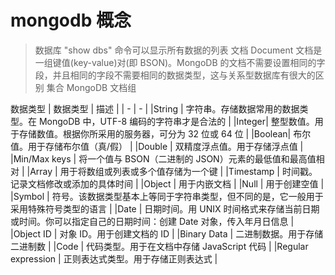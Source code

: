 # mongodb 概念

> 数据库 "show dbs" 命令可以显示所有数据的列表
> 文档 Document 文档是一组键值(key-value)对(即 BSON)。MongoDB 的文档不需要设置相同的字段，并且相同的字段不需要相同的数据类型，这与关系型数据库有很大的区别
> 集合 MongoDB 文档组

数据类型
| 数据类型 | 描述 | 
| - | - |
|String	| 字符串。存储数据常用的数据类型。在 MongoDB 中，UTF-8 编码的字符串才是合法的 | 
|Integer| 整型数值。用于存储数值。根据你所采用的服务器，可分为 32 位或 64 位 | 
|Boolean| 布尔值。用于存储布尔值（真/假） | 
|Double	| 双精度浮点值。用于存储浮点值 | 
|Min/Max keys |	将一个值与 BSON（二进制的 JSON）元素的最低值和最高值相对 | 
|Array	| 用于将数组或列表或多个值存储为一个键 | 
|Timestamp | 时间戳。记录文档修改或添加的具体时间 | 
|Object	 | 用于内嵌文档 | 
|Null	 | 用于创建空值 | 
|Symbol	 | 符号。该数据类型基本上等同于字符串类型，但不同的是，它一般用于采用特殊符号类型的语言 | 
|Date	 | 日期时间。用 UNIX 时间格式来存储当前日期或时间。你可以指定自己的日期时间：创建 Date 对象，传入年月日信息 | 
|Object ID	| 对象 ID。用于创建文档的 ID  | 
|Binary Data | 二进制数据。用于存储二进制数 | 
|Code |	代码类型。用于在文档中存储 JavaScript 代码 | 
|Regular expression | 正则表达式类型。用于存储正则表达式 | 